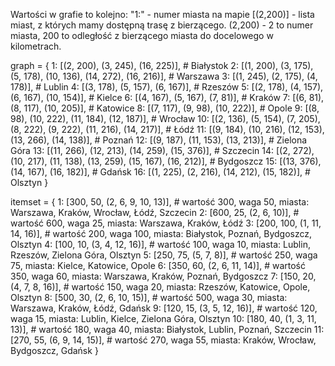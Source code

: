 Wartości w grafie to kolejno:
"1:" - numer miasta na mapie
[(2,200)] - lista miast, z których mamy dostępną trasę z bierzącego. (2,200) - 2 to numer miasta, 200 to odległość z bierzącego miasta do docelowego w kilometrach.

graph = {
    1: [(2, 200), (3, 245), (16, 225)], # Białystok
    2: [(1, 200), (3, 175), (5, 178), (10, 136), (14, 272), (16, 216)], # Warszawa
    3: [(1, 245), (2, 175), (4, 178)],  # Lublin
    4: [(3, 178), (5, 157), (6, 167)],  # Rzeszów
    5: [(2, 178), (4, 157), (6, 167), (10, 154)], # Kielce
    6: [(4, 167), (5, 167), (7, 81)], # Kraków
    7: [(6, 81), (8, 117), (10, 205)], # Katowice 
    8: [(7, 117), (9, 98), (10, 222)], # Opole
    9: [(8, 98), (10, 222), (11, 184), (12, 187)], # Wrocław
    10: [(2, 136), (5, 154), (7, 205), (8, 222), (9, 222), (11, 216), (14, 217)],  # Łódź
    11: [(9, 184), (10, 216), (12, 153), (13, 266), (14, 138)],  # Poznań
    12: [(9, 187), (11, 153), (13, 213)], # Zielona Góra
    13: [(11, 266), (12, 213), (14, 259), (15, 376)], # Szczecin
    14: [(2, 272), (10, 217), (11, 138), (13, 259), (15, 167), (16, 212)], # Bydgoszcz
    15: [(13, 376), (14, 167), (16, 182)], # Gdańsk
    16: [(1, 225), (2, 216), (14, 212), (15, 182)], # Olsztyn
}

itemset = {
    1: [300, 50, (2, 6, 9, 10, 13)],  # wartość 300, waga 50, miasta: Warszawa, Kraków, Wrocław, Łódź, Szczecin
    2: [600, 25, (2, 6, 10)],         # wartość 600, waga 25, miasta: Warszawa, Kraków, Łódź
    3: [200, 100, (1, 11, 14, 16)],   # wartość 200, waga 100, miasta: Białystok, Poznań, Bydgoszcz, Olsztyn
    4: [100, 10, (3, 4, 12, 16)],     # wartość 100, waga 10, miasta: Lublin, Rzeszów, Zielona Góra, Olsztyn
    5: [250, 75, (5, 7, 8)],          # wartość 250, waga 75, miasta: Kielce, Katowice, Opole
    6: [350, 60, (2, 6, 11, 14)],     # wartość 350, waga 60, miasta: Warszawa, Kraków, Poznań, Bydgoszcz
    7: [150, 20, (4, 7, 8, 16)],      # wartość 150, waga 20, miasta: Rzeszów, Katowice, Opole, Olsztyn
    8: [500, 30, (2, 6, 10, 15)],     # wartość 500, waga 30, miasta: Warszawa, Kraków, Łódź, Gdańsk
    9: [120, 15, (3, 5, 12, 16)],     # wartość 120, waga 15, miasta: Lublin, Kielce, Zielona Góra, Olsztyn
    10: [180, 40, (1, 3, 11, 13)],    # wartość 180, waga 40, miasta: Białystok, Lublin, Poznań, Szczecin
    11: [270, 55, (6, 9, 14, 15)],    # wartość 270, waga 55, miasta: Kraków, Wrocław, Bydgoszcz, Gdańsk
}

